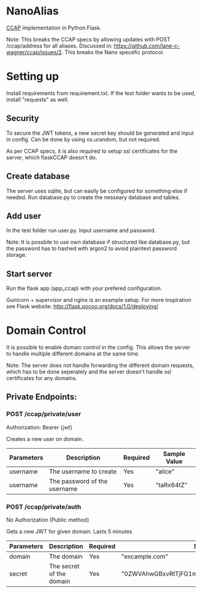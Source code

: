 # NanoAlias
[CCAP](https://github.com/lane-c-wagner/ccap) implementation in Python Flask.

Note: This breaks the CCAP specs by allowing updates with POST /ccap/address for all aliases. Discussed in: https://github.com/lane-c-wagner/ccap/issues/2. This breaks the Nano specefic protocol.

# Setting up
Install requirements from requirement.txt. If the test folder wants to be used, install "requests" as well.

## Security
To secure the JWT tokens, a new secret key should be generated and input in config. Can be done by using os.urandom, but not required.

As per CCAP specs, it is also required to setup ssl certificates for the server, which flaskCCAP doesn't do.

## Create database
The server uses sqlite, but can easily be configured for something else if needed. Run database.py to create the nesseary database and tables.


## Add user
In the test folder run user.py. Input username and password.

Note: It is possbile to use own database if structured like database.py, but the password has to hashed with argon2 to avoid plaintext password storage.


## Start server
Run the flask app (app_ccap) with your prefered configuration. 

Gunicorn + supervisor and nginx is an example setup. For more inspiration see Flask website: http://flask.pocoo.org/docs/1.0/deploying/

# Domain Control
It is possible to enable domain control in the config. This allows the server to handle multiple different domains at the same time. 

Note: The server does not handle forwarding the different domain requests, which has to be done seperately and the server doesn't handle ssl certificates for any domains.

## Private Endpoints:

### POST /ccap/private/user

Authorization: Bearer {jwt}

Creates a new user on domain.

| Parameters | Description | Required | Sample Value |
| ---------- | ----------- | -------- | ------------ |
| username | The username to create | Yes | "alice"
| username | The password of the username | Yes | "taRx64tZ"

### POST /ccap/private/auth

No Authorization (Public method)

Gets a new JWT for given domain. Lasts 5 minutes

| Parameters | Description | Required | Sample Value |
| ---------- | ----------- | -------- | ------------ |
| domain | The domain | Yes | "excample.com"
| secret | The secret of the domain | Yes | "0ZWVAhwGBxvRtTjFG1mPCuRCCFSdFLCo6c3xLz6ZYfKLuivO"


